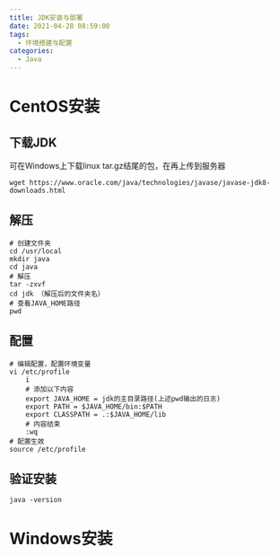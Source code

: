```yaml
---
title: JDK安装与部署
date: 2021-04-28 08:59:00
tags: 
  - 环境搭建与配置
categories:
  - Java
---
```


# CentOS安装

## 下载JDK

可在Windows上下载linux tar.gz结尾的包，在再上传到服务器

```
wget https://www.oracle.com/java/technologies/javase/javase-jdk8-downloads.html
```

## 解压

```
# 创建文件夹
cd /usr/local
mkdir java
cd java
# 解压
tar -zxvf
cd jdk （解压后的文件夹名）
# 查看JAVA_HOME路径
pwd
```

## 配置

```
# 编辑配置，配置环境变量
vi /etc/profile
	i
	# 添加以下内容
	export JAVA_HOME = jdk的主目录路径(上述pwd输出的日志)
	export PATH = $JAVA_HOME/bin:$PATH
	export CLASSPATH = .:$JAVA_HOME/lib
	# 内容结束
	:wq
# 配置生效
source /etc/profile
```

## 验证安装

```
java -version
```

# Windows安装

